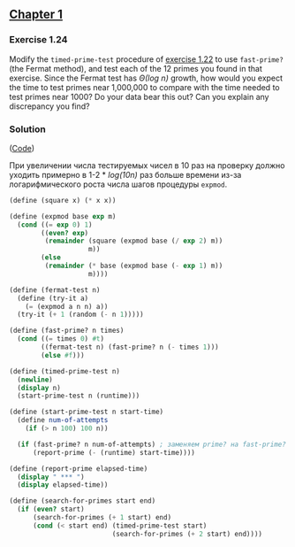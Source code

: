 ## [Chapter 1](../index.md#1-Building-Abstractions-with-Procedures)

### Exercise 1.24

Modify the `timed-prime-test` procedure of [exercise 1.22](./Exercise%201.22.md) to use `fast-prime?` (the Fermat method), and test each of the 12 primes you found in that exercise. Since the Fermat test has _Θ(log n)_ growth, how would you expect the time to test primes near 1,000,000 to compare with the time needed to test primes near 1000? Do your data bear this out? Can you explain any discrepancy you find?

### Solution

([Code](../../src/Chapter%201/Exercise%201.24.scm))

При увеличении числа тестируемых чисел в 10 раз на проверку должно уходить примерно в 1-2 * _log(10n)_ раз больше времени из-за логарифмического роста числа шагов процедуры `expmod`.

```scheme
(define (square x) (* x x))

(define (expmod base exp m)
  (cond ((= exp 0) 1)
        ((even? exp)
         (remainder (square (expmod base (/ exp 2) m))
                    m))
        (else
         (remainder (* base (expmod base (- exp 1) m))
                    m))))

(define (fermat-test n)
  (define (try-it a)
    (= (expmod a n n) a))
  (try-it (+ 1 (random (- n 1)))))

(define (fast-prime? n times)
  (cond ((= times 0) #t)
        ((fermat-test n) (fast-prime? n (- times 1)))
        (else #f)))

(define (timed-prime-test n)
  (newline)
  (display n)
  (start-prime-test n (runtime)))

(define (start-prime-test n start-time)
  (define num-of-attempts
    (if (> n 100) 100 n))

  (if (fast-prime? n num-of-attempts) ; заменяем prime? на fast-prime?
      (report-prime (- (runtime) start-time))))

(define (report-prime elapsed-time)
  (display " *** ")
  (display elapsed-time))

(define (search-for-primes start end)
  (if (even? start)
      (search-for-primes (+ 1 start) end)
      (cond (< start end) (timed-prime-test start)
                          (search-for-primes (+ 2 start) end))))
```

